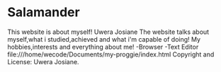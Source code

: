 # Salamander
This website is about myself!
Uwera Josiane
The website talks about myself,what i studied,achieved and what i'm capable of doing!
My hobbies,interests and everything about me!
-Browser
-Text Editor
file:///home/wecode/Documents/my-proggie/index.html
Copyright and License: Uwera Josiane.
